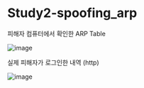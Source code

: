 # Study2-spoofing_arp


피해자 컴퓨터에서 확인한 ARP Table

![image](https://user-images.githubusercontent.com/68038906/91709331-8f13b080-ebbd-11ea-87c7-e7c49408b239.png)



실제 피해자가 로그인한 내역 (http) 

![image](https://user-images.githubusercontent.com/68038906/91715892-8d4fea00-ebc9-11ea-9bd4-e89b41bec9cd.png)
